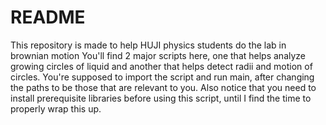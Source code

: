 # README

This repository is made to help HUJI physics students do the lab in brownian motion
You'll find 2 major scripts here, one that helps analyze growing circles of liquid and another that helps detect radii and motion of circles.
You're supposed to import the script and run main, after changing the paths to be those that are relevant to you. Also notice that you need to install prerequisite libraries before using this script, until I find the time to properly wrap this up.

